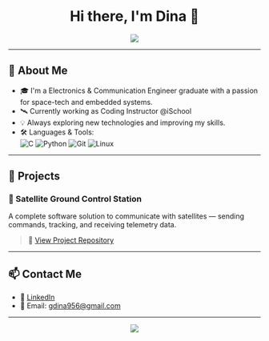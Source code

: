 <h1 align="center">Hi there, I'm Dina 👋</h1>

<p align="center">
  <img src="https://readme-typing-svg.herokuapp.com/?lines=Software+Engineer;Satellite+Ground+Station+Developer;Always+Learning+New+Tech!&center=true&width=380&height=45">
</p>

---

## 🚀 About Me

- 🎓 I'm a Electronics & Communication Engineer graduate with a passion for space-tech and embedded systems.
- 🛰️ Currently working as Coding Instructor @iSchool
- 💡 Always exploring new technologies and improving my skills.
- 🛠️ Languages & Tools:  
  ![C](https://img.shields.io/badge/-C-00599C?style=flat-square&logo=c) 
  ![Python](https://img.shields.io/badge/-Python-3776AB?style=flat-square&logo=python) 
  ![Git](https://img.shields.io/badge/-Git-F05032?style=flat-square&logo=git) 
  ![Linux](https://img.shields.io/badge/-Linux-FCC624?style=flat-square&logo=linux)

---

## 📂 Projects

### 🔭 Satellite Ground Control Station  
A complete software solution to communicate with satellites — sending commands, tracking, and receiving telemetry data.

> 🚀 [View Project Repository](https://github.com/your-username/project-repo-name)

---

## 📫 Contact Me

- 💼 [LinkedIn]([https://www.linkedin.com/in/your-link/](https://www.linkedin.com/in/dina-gamal-eldin/))
- 📧 Email: gdina956@gmail.com

---

<p align="center">
  <img src="https://github-readme-stats.vercel.app/api?username=your-username&show_icons=true&theme=radical" />
</p>
